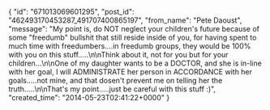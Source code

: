  {
   "id": "671013069601295",
   "post_id": "462493170453287_491707400865197",
   "from_name": "Pete Daoust",
   "message": "My point is, do NOT neglect your children's future because of some \"freedumb\" bullshit that still reside inside of you, for having spent to much time with freedumbers....in freedumb groups, they would be 100% with you on this stuff.....\n\nThink about it, not for you but for your children...\n\nOne of my daughter wants to be a DOCTOR, and she is in-line with her goal, I will ADMINISTRATE her person in ACCORDANCE with her goals.....not mine, and that dosen't prevent me on telling her the truth.....\n\nThat's my point.....just be careful with this stuff :)",
   "created_time": "2014-05-23T02:41:22+0000"
 }
